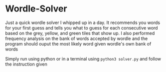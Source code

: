# Wordle-Solver
Just a quick wordle solver I whipped up in a day. It recommends you words for your first guess and tells you what to guess for each consecutive word based on the grey, yellow, and green tiles that show up. I also performed frequency analysis on the bank of words accepted by wordle and the program should ouput the most likely word given wordle's own bank of words

Simply run using python or in a terminal using
``python3 solver.py``
and follow the instruction given
